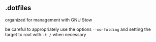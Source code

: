 ## .dotfiles
organized for management with GNU Stow

be careful to appropriately use the options `--no-folding` and setting the target to root with `-t /` when necessary
